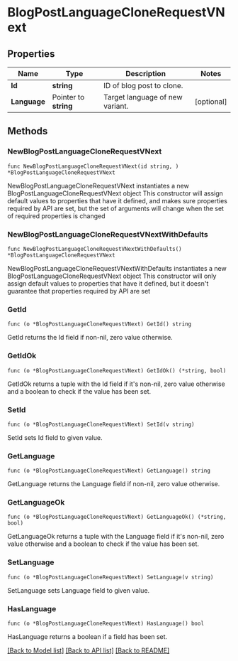 # BlogPostLanguageCloneRequestVNext

## Properties

Name | Type | Description | Notes
------------ | ------------- | ------------- | -------------
**Id** | **string** | ID of blog post to clone. | 
**Language** | Pointer to **string** | Target language of new variant. | [optional] 

## Methods

### NewBlogPostLanguageCloneRequestVNext

`func NewBlogPostLanguageCloneRequestVNext(id string, ) *BlogPostLanguageCloneRequestVNext`

NewBlogPostLanguageCloneRequestVNext instantiates a new BlogPostLanguageCloneRequestVNext object
This constructor will assign default values to properties that have it defined,
and makes sure properties required by API are set, but the set of arguments
will change when the set of required properties is changed

### NewBlogPostLanguageCloneRequestVNextWithDefaults

`func NewBlogPostLanguageCloneRequestVNextWithDefaults() *BlogPostLanguageCloneRequestVNext`

NewBlogPostLanguageCloneRequestVNextWithDefaults instantiates a new BlogPostLanguageCloneRequestVNext object
This constructor will only assign default values to properties that have it defined,
but it doesn't guarantee that properties required by API are set

### GetId

`func (o *BlogPostLanguageCloneRequestVNext) GetId() string`

GetId returns the Id field if non-nil, zero value otherwise.

### GetIdOk

`func (o *BlogPostLanguageCloneRequestVNext) GetIdOk() (*string, bool)`

GetIdOk returns a tuple with the Id field if it's non-nil, zero value otherwise
and a boolean to check if the value has been set.

### SetId

`func (o *BlogPostLanguageCloneRequestVNext) SetId(v string)`

SetId sets Id field to given value.


### GetLanguage

`func (o *BlogPostLanguageCloneRequestVNext) GetLanguage() string`

GetLanguage returns the Language field if non-nil, zero value otherwise.

### GetLanguageOk

`func (o *BlogPostLanguageCloneRequestVNext) GetLanguageOk() (*string, bool)`

GetLanguageOk returns a tuple with the Language field if it's non-nil, zero value otherwise
and a boolean to check if the value has been set.

### SetLanguage

`func (o *BlogPostLanguageCloneRequestVNext) SetLanguage(v string)`

SetLanguage sets Language field to given value.

### HasLanguage

`func (o *BlogPostLanguageCloneRequestVNext) HasLanguage() bool`

HasLanguage returns a boolean if a field has been set.


[[Back to Model list]](../README.md#documentation-for-models) [[Back to API list]](../README.md#documentation-for-api-endpoints) [[Back to README]](../README.md)


